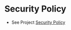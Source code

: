# Security Policy
 
 * See Project [Security Policy](https://github.com/Kingsrook/qqq/blob/develop/SECURITY.md)
